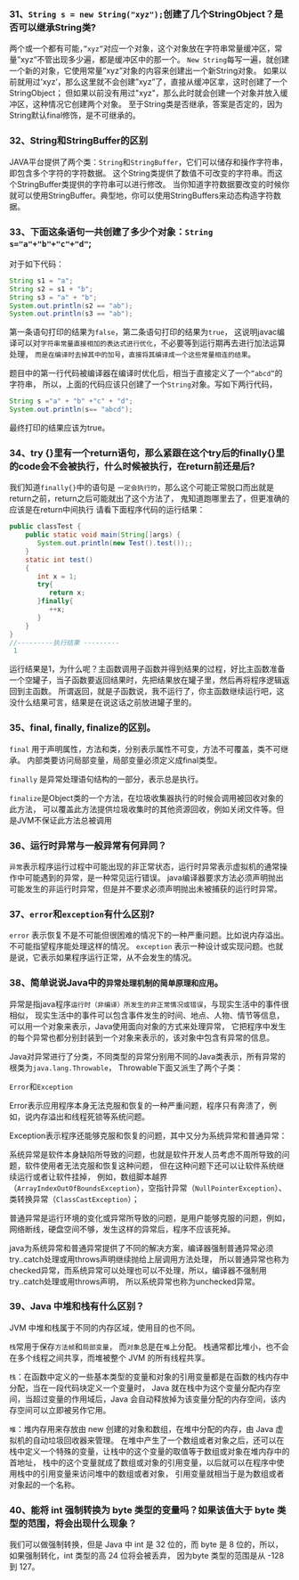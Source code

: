### 31、`String s = new String("xyz");`创建了几个StringObject？是否可以继承String类?

  两个或一个都有可能，`”xyz”`对应一个对象，这个对象放在字符串常量缓冲区，常量”xyz”不管出现多少遍，都是缓冲区中的那一个。
  `New String`每写一遍，就创建一个新的对象，它使用常量”xyz”对象的内容来创建出一个新String对象。
  如果以前就用过’xyz’，那么这里就不会创建”xyz”了，直接从缓冲区拿，这时创建了一个StringObject；
  但如果以前没有用过"xyz"，那么此时就会创建一个对象并放入缓冲区，这种情况它创建两个对象。
  至于String类是否继承，答案是否定的，因为String默认final修饰，是不可继承的。

### 32、String和StringBuffer的区别

  JAVA平台提供了两个类：`String`和`StringBuffer`，它们可以储存和操作字符串，即包含多个字符的字符数据。
  这个String类提供了数值不可改变的字符串。而这个StringBuffer类提供的字符串可以进行修改。
  当你知道字符数据要改变的时候你就可以使用StringBuffer。典型地，你可以使用StringBuffers来动态构造字符数据。

### 33、下面这条语句一共创建了多少个对象：`String s="a"+"b"+"c"+"d"`;

  对于如下代码：
  ``` java
  String s1 = "a";
  String s2 = s1 + "b";
  String s3 = "a" + "b";
  System.out.println(s2 == "ab");
  System.out.println(s3 == "ab");
  ```
  第一条语句打印的结果为`false`，第二条语句打印的结果为`true`，
  这说明javac编译可以对`字符串常量直接相加的表达式进行优化`，不必要等到运行期再去进行加法运算处理，
  `而是在编译时去掉其中的加号`，`直接将其编译成一个这些常量相连的结果`。

  题目中的第一行代码被编译器在编译时优化后，相当于直接定义了一个`”abcd”`的字符串，
  所以，上面的代码应该只创建了一个`String`对象。写如下两行代码，
  ``` java
  String s ="a" + "b" +"c" + "d";
  System.out.println(s== "abcd");
  ```
  最终打印的结果应该为true。

### 34、try {}里有一个return语句，那么紧跟在这个try后的finally{}里的code会不会被执行，什么时候被执行，在return前还是后?

  我们知道`finally{}`中的语句是 `一定会执行的`，那么这个可能正常脱口而出就是 return之前，return之后可能就出了这个方法了，
  鬼知道跑哪里去了，但更准确的应该是在return中间执行
  请看下面程序代码的运行结果：
  ``` java
  public classTest {
      public static void main(String[]args) {
         System.out.println(new Test().test());;
      }
      static int test()
      {
         int x = 1;
         try{
            return x;
         }finally{
            ++x;
         }
      }
  }
  //---------执行结果 ---------
   1
  ```
  运行结果是1，为什么呢？主函数调用子函数并得到结果的过程，好比主函数准备一个空罐子，当子函数要返回结果时，先把结果放在罐子里，然后再将程序逻辑返回到主函数。
  所谓返回，就是子函数说，我不运行了，你主函数继续运行吧，这没什么结果可言，结果是在说这话之前放进罐子里的。

### 35、final, finally, finalize的区别。

  `final` 用于声明属性，方法和类，分别表示属性不可变，方法不可覆盖，类不可继承。
  内部类要访问局部变量，局部变量必须定义成final类型。

  `finally` 是异常处理语句结构的一部分，表示总是执行。

  `finalize`是Object类的一个方法，在垃圾收集器执行的时候会调用被回收对象的此方法，
  可以覆盖此方法提供垃圾收集时的其他资源回收，例如关闭文件等。但是JVM不保证此方法总被调用

### 36、运行时异常与一般异常有何异同？

  `异常`表示程序运行过程中可能出现的非正常状态，运行时异常表示虚拟机的通常操作中可能遇到的异常，是一种常见运行错误。
  java编译器要求方法必须声明抛出可能发生的非运行时异常，但是并不要求必须声明抛出未被捕获的运行时异常。

### 37、`error`和`exception`有什么区别?

  `error` 表示恢复不是不可能但很困难的情况下的一种严重问题。比如说内存溢出。不可能指望程序能处理这样的情况。
  `exception` 表示一种设计或实现问题。也就是说，它表示如果程序运行正常，从不会发生的情况。


### 38、简单说说Java中的`异常处理机制的简单原理和应用`。

  异常是指java程序`运行时（非编译）所发生的非正常情况或错误`，与现实生活中的事件很相似，
  现实生活中的事件可以包含事件发生的时间、地点、人物、情节等信息，可以用一个对象来表示，Java使用面向对象的方式来处理异常，
  它把程序中发生的每个异常也都分别封装到一个对象来表示的，该对象中包含有异常的信息。

  Java对异常进行了分类，不同类型的异常分别用不同的Java类表示，所有异常的根类为`java.lang.Throwable`，
  Throwable下面又派生了两个子类：

  `Error`和`Exception`

  Error表示应用程序本身无法克服和恢复的一种严重问题，程序只有奔溃了，例如，说内存溢出和线程死锁等系统问题。

  Exception表示程序还能够克服和恢复的问题，其中又分为系统异常和普通异常：

  系统异常是软件本身缺陷所导致的问题，也就是软件开发人员考虑不周所导致的问题，软件使用者无法克服和恢复这种问题，
  但在这种问题下还可以让软件系统继续运行或者让软件挂掉，
  例如，数组脚本越界（`ArrayIndexOutOfBoundsException`），空指针异常（`NullPointerException`）、
  类转换异常（`ClassCastException`）；

  普通异常是运行环境的变化或异常所导致的问题，是用户能够克服的问题，例如，网络断线，硬盘空间不够，发生这样的异常后，程序不应该死掉。

  java为系统异常和普通异常提供了不同的解决方案，编译器强制普通异常必须try..catch处理或用throws声明继续抛给上层调用方法处理，
  所以普通异常也称为checked异常，而系统异常可以处理也可以不处理，所以，编译器不强制用try..catch处理或用throws声明，
  所以系统异常也称为unchecked异常。

### 39、Java 中堆和栈有什么区别？

  JVM 中堆和栈属于不同的内存区域，使用目的也不同。

  `栈`常用于保存`方法帧`和`局部变量`，
  而`对象`总是在`堆`上分配。
  栈通常都比堆小，也不会在多个线程之间共享，而堆被整个 JVM 的所有线程共享。

  `栈`：在函数中定义的一些基本类型的变量和对象的引用变量都是在函数的栈内存中分配，当在一段代码块定义一个变量时，
  Java 就在栈中为这个变量分配内存空间，当超过变量的作用域后，Java 会自动释放掉为该变量分配的内存空间，该内存空间可以立即被另作它用。

  `堆`：堆内存用来存放由 new 创建的对象和数组，在堆中分配的内存，由 Java 虚拟机的自动垃圾回收器来管理。
  在堆中产生了一个数组或者对象之后，还可以在栈中定义一个特殊的变量，让栈中的这个变量的取值等于数组或对象在堆内存中的首地址，
  栈中的这个变量就成了数组或对象的引用变量，以后就可以在程序中使用栈中的引用变量来访问堆中的数组或者对象，
  引用变量就相当于是为数组或者对象起的一个名称。

### 40、能将 int 强制转换为 byte 类型的变量吗？如果该值大于 byte 类型的范围，将会出现什么现象？

  我们可以做强制转换，但是 Java 中 int 是 32 位的，而 byte 是 8 位的，所以，如果强制转化，int 类型的高 24 位将会被丢弃，
  因为byte 类型的范围是从 -128 到 127。
